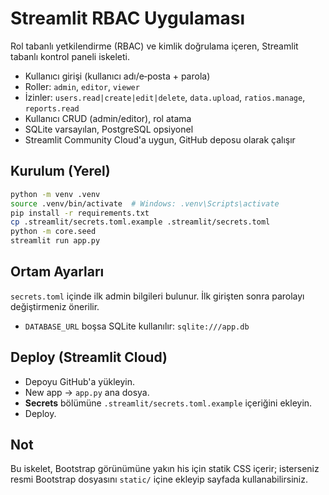 # Streamlit RBAC Uygulaması

Rol tabanlı yetkilendirme (RBAC) ve kimlik doğrulama içeren, Streamlit tabanlı kontrol paneli iskeleti.
- Kullanıcı girişi (kullanıcı adı/e‑posta + parola)
- Roller: `admin`, `editor`, `viewer`
- İzinler: `users.read|create|edit|delete`, `data.upload`, `ratios.manage`, `reports.read`
- Kullanıcı CRUD (admin/editor), rol atama
- SQLite varsayılan, PostgreSQL opsiyonel
- Streamlit Community Cloud'a uygun, GitHub deposu olarak çalışır

## Kurulum (Yerel)
```bash
python -m venv .venv
source .venv/bin/activate  # Windows: .venv\Scripts\activate
pip install -r requirements.txt
cp .streamlit/secrets.toml.example .streamlit/secrets.toml
python -m core.seed
streamlit run app.py
```

## Ortam Ayarları
`secrets.toml` içinde ilk admin bilgileri bulunur. İlk girişten sonra parolayı değiştirmeniz önerilir.
- `DATABASE_URL` boşsa SQLite kullanılır: `sqlite:///app.db`

## Deploy (Streamlit Cloud)
- Depoyu GitHub'a yükleyin.
- New app → `app.py` ana dosya.
- **Secrets** bölümüne `.streamlit/secrets.toml.example` içeriğini ekleyin.
- Deploy.

## Not
Bu iskelet, Bootstrap görünümüne yakın his için statik CSS içerir; isterseniz resmi Bootstrap dosyasını `static/` içine ekleyip sayfada kullanabilirsiniz.
